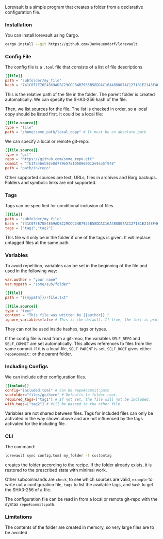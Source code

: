 Lorevault is a simple program that creates a folder from a declarative configuration file. 

### Installation
You can install lorevault using Cargo.
```bash
cargo install --git https://github.com/JanNeuendorf/lorevault
```

### Config File
The config file is a `.toml` file that consists of a list of file descriptions. 

```toml
[[file]]
path = "subfolder/my_file"
hash = "741C077E70E4869ADBC29CCC34B7935B58DDAC16A4B8007AC127181E2148F468"
```
This is the relative path of the file in the folder. The parent folder is created automatically.
We can specify the SHA3-256 hash of the file.

Then, we list sources for the file. The list is checked in order, so a local copy should be listed first.
It could be a local file:
```toml
[[file.source]]
type = "file"
path = "/home/some_path/local_copy" # It must be an absolute path
```
We can specify a local or remote git-repo:
```toml
[[file.source]]
type = "git"
repo = "https://github.com/some_repo.git"
commit = "fb17a46eb92e8d779e57a10589e9012e9aa5f948"
path = "path/in/repo"
```
Other supported sources are text, URLs, files in archives and Borg backups.
Folders and symbolic links are not supported. 

### Tags
Tags can be specified for conditional inclusion of files.

```toml
[[file]]
path = "subfolder/my_file"
hash = "741C077E70E4869ADBC29CCC34B7935B58DDAC16A4B8007AC127181E2148F468"
tags = ["tag1","tag2"]
```
This file will only be in the folder if one of the tags is given. 
It will replace untagged files at the same path.

### Variables
To avoid repetition, variables can be set in the beginning of the file and used in the following way:
```toml
var.author = "your name"
var.mypath = "some/sub/folder"

[[file]]
path = "{{mypath}}//file.txt"

[[file.source]]
type = "text"
content = "This file was written by {{author}}."
ignore_variables=false # This is the default. If true, the text is protected.
```
They can not be used inside hashes, tags or types.

If the config file is read from a git-repo, the variables 
`SELF_REPO` and `SELF_COMMIT` are set automatically.
This allows references to files from the same commit. If it is a local file, `SELF_PARENT` is set.
`SELF_ROOT` gives either `repo#commit:` or the parent folder.

### Including Configs
We can include other configuration files. 
```toml
[[include]]
config="included.toml" # Can be repo#commit:path
subfolder="files/go/here" # Defaults to folder root.
required_tags=["tag1"] # If not set, the file will not be included.
with_tags=["tag2"] # Will be passed to the other file.

```
Variables are not shared between files. Tags for included files can only be activated in the way shown above and are not influenced by the tags activated for the including file. 

### CLI

The command:
```sh
lorevault sync config.toml my_folder -t customtag
```
creates the folder according to the recipe. 
If the folder already exists, it is restored to the prescribed state with minimal work.

Other subcommands are `check`, to see which sources are valid, `example` to write out a configuration file, `tags` to list the available tags, and `hash` to get the SHA3-256 of a file.

The configuration file can be read in from a local or remote git-repo with the syntax `repo#commit:path`.

### Limitations

The contents of the folder are created in memory, so very large files are to be avoided. 











